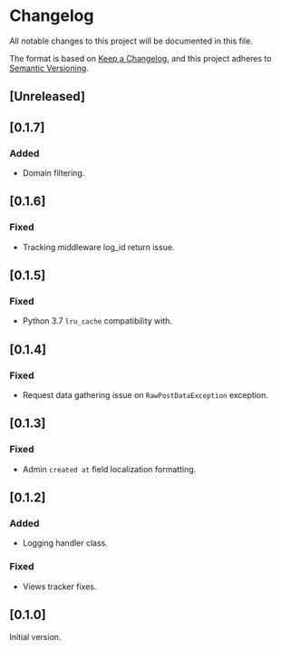 # Changelog
All notable changes to this project will be documented in this file.

The format is based on [Keep a Changelog](https://keepachangelog.com/en/1.0.0/),
and this project adheres to [Semantic Versioning](https://semver.org/spec/v2.0.0.html).

## [Unreleased]

## [0.1.7]
### Added
- Domain filtering.

## [0.1.6]
### Fixed
- Tracking middleware log_id return issue.

## [0.1.5]
### Fixed
- Python 3.7 `lru_cache` compatibility with.

## [0.1.4]
### Fixed
- Request data gathering issue on `RawPostDataException` exception.

## [0.1.3]
### Fixed
- Admin `created at` field localization formatting.

## [0.1.2]
### Added
- Logging handler class.
### Fixed
- Views tracker fixes.

## [0.1.0]
Initial version.

